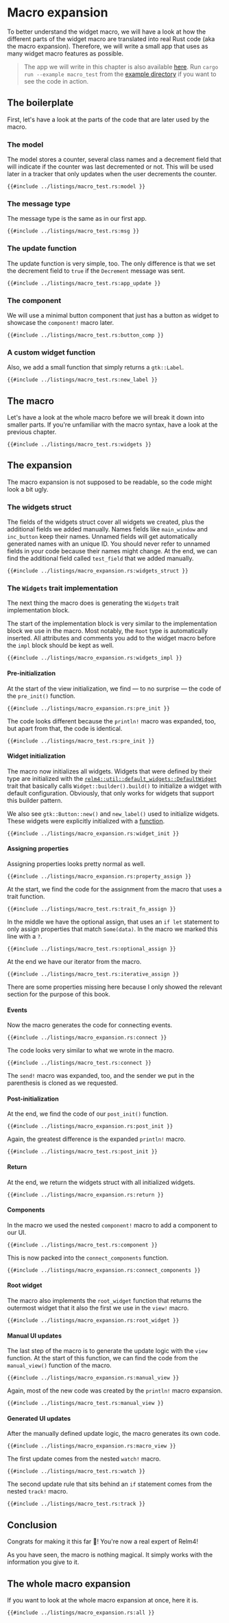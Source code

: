 # Macro expansion

To better understand the widget macro, we will have a look at how the different parts of the widget macro are translated into real Rust code (aka the macro expansion). Therefore, we will write a small app that uses as many widget macro features as possible.

> The app we will write in this chapter is also available [here](https://github.com/AaronErhardt/relm4/blob/main/relm4-examples/examples/macro_test.rs). Run `cargo run --example macro_test` from the [example directory](https://github.com/AaronErhardt/relm4/tree/main/relm4-examples) if you want to see the code in action.

## The boilerplate

First, let's have a look at the parts of the code that are later used by the macro.

### The model

The model stores a counter, several class names and a decrement field that will indicate if the counter was last decremented or not. This will be used later in a tracker that only updates when the user decrements the counter.

```rust,no_run,noplayground
{{#include ../listings/macro_test.rs:model }}
```

### The message type

The message type is the same as in our first app.

```rust,no_run,noplayground
{{#include ../listings/macro_test.rs:msg }}
```

### The update function

The update function is very simple, too. The only difference is that we set the decrement field to `true` if the `Decrement` message was sent.

```rust,no_run,noplayground
{{#include ../listings/macro_test.rs:app_update }}
```

### The component

We will use a minimal button component that just has a button as widget to showcase the `component!` macro later.

```rust,no_run,noplayground
{{#include ../listings/macro_test.rs:button_comp }}
```

### A custom widget function

Also, we add a small function that simply returns a `gtk::Label`.

```rust,no_run,noplayground
{{#include ../listings/macro_test.rs:new_label }}
```

## The macro

Let's have a look at the whole macro before we will break it down into smaller parts. If you're unfamiliar with the macro syntax, have a look at the previous chapter.

```rust,no_run,noplayground
{{#include ../listings/macro_test.rs:widgets }}
```

## The expansion

The macro expansion is not supposed to be readable, so the code might look a bit ugly.

### The widgets struct

The fields of the widgets struct cover all widgets we created, plus the additional fields we added manually. Names fields like `main_window` and `inc_button` keep their names. Unnamed fields will get automatically generated names with an unique ID. You should never refer to unnamed fields in your code because their names might change. At the end, we can find the additional field called `test_field` that we added manually.

```rust,no_run,noplayground
{{#include ../listings/macro_expansion.rs:widgets_struct }}
```

### The `Widgets` trait implementation

The next thing the macro does is generating the `Widgets` trait implementation block.

The start of the implementation block is very similar to the implementation block we use in the macro. Most notably, the `Root` type is automatically inserted. All attributes and comments you add to the widget macro before the `impl` block should be kept as well.

```rust,no_run,noplayground
{{#include ../listings/macro_expansion.rs:widgets_impl }}
```

#### Pre-initialization

At the start of the view initialization, we find &mdash; to no surprise &mdash; the code of the `pre_init()` function.

```rust,no_run,noplayground
{{#include ../listings/macro_expansion.rs:pre_init }}
```

The code looks different because the `println!` macro was expanded, too, but apart from that, the code is identical.

```rust,no_run,noplayground
{{#include ../listings/macro_test.rs:pre_init }}
```

#### Widget initialization

The macro now initializes all widgets. Widgets that were defined by their type are initialized with the [`relm4::util::default_widgets::DefaultWidget`](https://aaronerhardt.github.io/docs/relm4/relm4/util/default_widgets/trait.DefaultWidget.html) trait that basically calls `Widget::builder().build()` to initialize a widget with default configuration. Obviously, that only works for widgets that support this builder pattern.

We also see `gtk::Button::new()` and `new_label()` used to initialize widgets. These widgets were explicitly initialized with a [function](https://aaronerhardt.github.io/relm4-book/book/widget_macro_reference.html#functions).

```rust,no_run,noplayground
{{#include ../listings/macro_expansion.rs:widget_init }}
```

#### Assigning properties

Assigning properties looks pretty normal as well.

```rust,no_run,noplayground
{{#include ../listings/macro_expansion.rs:property_assign }}
```

At the start, we find the code for the assignment from the macro that uses a trait function.

```rust,no_run,noplayground
{{#include ../listings/macro_test.rs:trait_fn_assign }}
```

In the middle we have the optional assign, that uses an `if let` statement to only assign properties that match `Some(data)`. In the macro we marked this line with a `?`.

```rust,no_run,noplayground
{{#include ../listings/macro_test.rs:optional_assign }}
```

At the end we have our iterator from the macro. 

```rust,no_run,noplayground
{{#include ../listings/macro_test.rs:iterative_assign }}
```

There are some properties missing here because I only showed the relevant section for the purpose of this book.

#### Events

Now the macro generates the code for connecting events.

```rust,no_run,noplayground
{{#include ../listings/macro_expansion.rs:connect }}
```

The code looks very similar to what we wrote in the macro.

```rust,no_run,noplayground
{{#include ../listings/macro_test.rs:connect }}
```

The `send!` macro was expanded, too, and the sender we put in the parenthesis is cloned as we requested.

#### Post-initialization

At the end, we find the code of our `post_init()` function.

```rust,no_run,noplayground
{{#include ../listings/macro_expansion.rs:post_init }}
```

Again, the greatest difference is the expanded `println!` macro.

```rust,no_run,noplayground
{{#include ../listings/macro_test.rs:post_init }}
```

#### Return

At the end, we return the widgets struct with all initialized widgets.

```rust,no_run,noplayground
{{#include ../listings/macro_expansion.rs:return }}
```

#### Components

In the macro we used the nested `component!` macro to add a component to our UI.

```rust,no_run,noplayground
{{#include ../listings/macro_test.rs:component }}
```

This is now packed into the `connect_components` function.

```rust,no_run,noplayground
{{#include ../listings/macro_expansion.rs:connect_components }}
```

#### Root widget

The macro also implements the `root_widget` function that returns the outermost widget that it also the first we use in the `view!` macro.

```rust,no_run,noplayground
{{#include ../listings/macro_expansion.rs:root_widget }}
```

#### Manual UI updates

The last step of the macro is to generate the update logic with the `view` function. At the start of this function, we can find the code from the `manual_view()` function of the macro.

```rust,no_run,noplayground
{{#include ../listings/macro_expansion.rs:manual_view }}
```

Again, most of the new code was created by the `println!` macro expansion.

```rust,no_run,noplayground
{{#include ../listings/macro_test.rs:manual_view }}
```

#### Generated UI updates

After the manually defined update logic, the macro generates its own code.

```rust,no_run,noplayground
{{#include ../listings/macro_expansion.rs:macro_view }}
```

The first update comes from the nested `watch!` macro.

```rust,no_run,noplayground
{{#include ../listings/macro_test.rs:watch }}
```

The second update rule that sits behind an `if` statement comes from the nested `track!` macro.

```rust,no_run,noplayground
{{#include ../listings/macro_test.rs:track }}
```

## Conclusion

Congrats for making it this far 🎉! You're now a real expert of Relm4!

As you have seen, the macro is nothing magical. It simply works with the information you give to it.

## The whole macro expansion

If you want to look at the whole macro expansion at once, here it is.

```rust,no_run,noplayground
{{#include ../listings/macro_expansion.rs:all }}
```